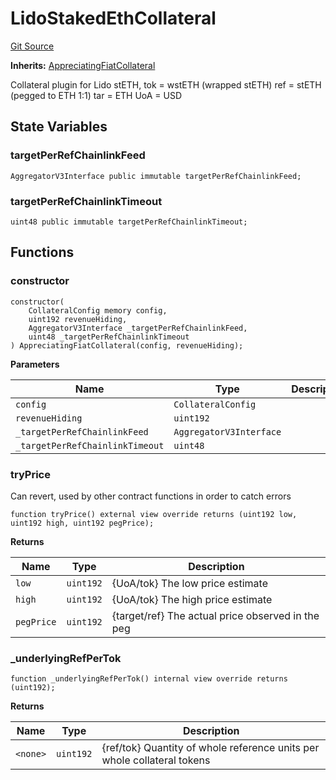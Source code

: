 # LidoStakedEthCollateral
[Git Source](https://github.com/larrythecucumber321/protocol/blob/0e60393685a4ae7994ac986273cdfa4cf9c069ed/contracts/plugins/assets/lido/LidoStakedEthCollateral.sol)

**Inherits:**
[AppreciatingFiatCollateral](/tools/docgen/src/contracts/plugins/assets/AppreciatingFiatCollateral.sol/abstract.AppreciatingFiatCollateral.md)

Collateral plugin for Lido stETH,
tok = wstETH  (wrapped stETH)
ref = stETH (pegged to ETH 1:1)
tar = ETH
UoA = USD


## State Variables
### targetPerRefChainlinkFeed

```solidity
AggregatorV3Interface public immutable targetPerRefChainlinkFeed;
```


### targetPerRefChainlinkTimeout

```solidity
uint48 public immutable targetPerRefChainlinkTimeout;
```


## Functions
### constructor


```solidity
constructor(
    CollateralConfig memory config,
    uint192 revenueHiding,
    AggregatorV3Interface _targetPerRefChainlinkFeed,
    uint48 _targetPerRefChainlinkTimeout
) AppreciatingFiatCollateral(config, revenueHiding);
```
**Parameters**

|Name|Type|Description|
|----|----|-----------|
|`config`|`CollateralConfig`||
|`revenueHiding`|`uint192`||
|`_targetPerRefChainlinkFeed`|`AggregatorV3Interface`||
|`_targetPerRefChainlinkTimeout`|`uint48`||


### tryPrice

Can revert, used by other contract functions in order to catch errors


```solidity
function tryPrice() external view override returns (uint192 low, uint192 high, uint192 pegPrice);
```
**Returns**

|Name|Type|Description|
|----|----|-----------|
|`low`|`uint192`|{UoA/tok} The low price estimate|
|`high`|`uint192`|{UoA/tok} The high price estimate|
|`pegPrice`|`uint192`|{target/ref} The actual price observed in the peg|


### _underlyingRefPerTok


```solidity
function _underlyingRefPerTok() internal view override returns (uint192);
```
**Returns**

|Name|Type|Description|
|----|----|-----------|
|`<none>`|`uint192`|{ref/tok} Quantity of whole reference units per whole collateral tokens|


